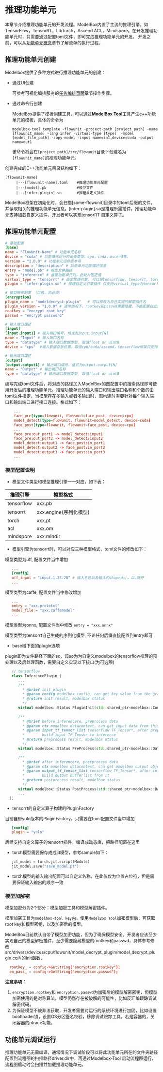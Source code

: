 # 推理功能单元

本章节介绍推理功能单元的开发流程。ModelBox内置了主流的推理引擎，如TensorFlow，TensorRT，LibTorch，Ascend ACL，Mindspore。在开发推理功能单元时，只需要通过配置toml文件，即可完成推理功能单元的开发。
开发之前，可以从[功能单元概念](../../../basic-conception/flowunit.md)章节了解流单的执行过程。

## 推理功能单元创建

Modelbox提供了多种方式进行推理功能单元的创建：

* 通过UI创建
  
  可参考可视化编排服务的[任务编排页面](../../../plugins/editor.md#功能单元)章节操作步骤。

* 通过命令行创建

  ModelBox提供了模板创建工具，可以通过**ModelBox Tool**工具产生c++功能单元的模板，具体的命令为

  ```shell
  modelbox-tool template -flowunit -project-path [project_path] -name [flowunit_name] -lang infer -virtual-type [type]  -model [model_file_path] -copy-model -input name=in1,device=cuda -output name=out1
  ```

  该命令将会在`[project_path]/src/flowunit`目录下创建名为`[flowunit_name]`的推理功能单元。

创建完成的C++功能单元目录结构如下：

```shell
[flowunit-name]
     |---[flowunit-name].toml    #推理功能单元配置
     |---[model].pb              #模型文件
     |---[infer-plugin].so       #推理自定义插件
```

ModelBox框架在初始化时，会扫描[some-flowunit]目录中的toml后缀的文件，并读取相关的推理功能单元信息。\[infer-plugin\].so是推理所需插件，推理功能单元支持加载自定义插件，开发者可以实现tensorRT 自定义算子。

## 推理功能单元配置

```toml
# 基础配置
[base]
name = "FlowUnit-Name" # 功能单元名称
device = "cuda" # 功能单元运行的设备类型，cpu，cuda，ascend等。
version = "1.0.0" # 功能单元组件版本号
description = "description" # 功能单元功能描述信息
entry = "model.pb" # 模型文件路径
type = "inference" # 推理功能单元时，此处为固定值
virtual_type = "tensorrt" # 指定推理引擎, 可以是tensorflow, tensorrt, torch, acl, mindspore
plugin = "infer-plugin.so" # 推理自定义引擎插件 仅支持virtual_type为tensorflow, tensorrt

# 模型解密配置 （可选，非必须）
[encryption]
plugin_name = "modeldecrypt-plugin"   # 可以修改为自己实现的解密插件名
plugin_version = "1.0.0" # 通常情况下，rootkey和passwd需要隐藏，不能配置在此处，实现自己的解密插件，从云端下载或者隐藏在代码内
rootkey = "encrypt root key" 
passwd = "encrypt password"

# 输入端口描述
[input]
[input.input1] # 输入端口编号，格式为input.input[N]
name = "Input" # 输入端口名称
type = "datatype" # 输入端口数据类型, 取值float or uint8
device = "cpu"  #输入数据存放位置，取值cpu/cuda/ascend，tensorflow框架只支持cpu，其他场景一般和base.device一致，可不填

# 输出端口描述
[output]
[output.output1] # 输出端口编号，格式为output.output[N]
name = "Output" # 输出端口名称
type = "datatype" # 输出端口数据类型, 取值float or uint8
```

编写完成toml文件后，将对应的路径加入ModelBox的图配置中的搜索路径即可使用开发后的推理功能单元。推理功能单元的输入端口和输出端口名称和个数的由toml文件指定，当模型存在多输入或者多输出时，图构建时需要针对每个输入端口和输出端口进行接口连接。格式如下：

```toml
    ...
    face_pre[type=flowunit, flowunit=face_post, device=cpu]
    model_detect[type=flowunit, flowunit=model_detect, device=cuda]
    face_post[type=flowunit, flowunit=face_post, device=cpu]
    ...
    face_pre:out_port1 -> model_detect:input1
    face_pre:out_port2 -> model_detect:input2
    model_detect:output1 -> face_post:in_port1
    model_detect:output2 -> face_post:in_port2
    model_detect:output3 -> face_post:in_port3
    ...
```

### 模型配置说明

* 模型文件类型和模型推理引擎一一对应，如下表：

|推理引擎|模型格式|
|---|---|
|tensorflow| xxx.pb|
|tensorrt | xxx.engine(序列化模型)|
|torch| xxx.pt|
|acl| xxx.om|
|mindspore| xxx.mindir|

* 模型引擎为tensorrt时，可以对应三种模型格式，toml文件的修改如下：

模型类型为uff, 配置文件当中增加

```toml
   ...
   [config]
   uff_input = "input.1.28.28" # 输入名称以及输入的shape大小，以.隔开
   ...
```

模型类型为caffe, 配置文件当中修改增加

```toml
   ...
   entry = "xxx.prototxt"
   model_file = "xxx.caffemodel"
   ...
```

模型类型为onnx, 配置文件当中修改 ``` entry = "xxx.onnx" ```

模型类型为tensorrt自己生成的序列化模型, 不论任何后缀直接配置到entry即可

* base域下面的plugin选项

plugin即为文件路径下面的so，该so为为自定义modelbox的tensorflow推理的预处理以及后处理函数，需要自定义实现以下接口(为可选项)

```c++
   // tensorflow
   class InferencePlugin {
      ...
      /**
        * @brief init plugin
        * @param config modelbox config, can get key value from the graph toml
        * @return init result, modelbox status
        */
      virtual modelbox::Status PluginInit(std::shared_ptr<modelbox::Configuration> config) = 0;
      
      /**
        * @brief before inferencere, preprocess data
        * @param ctx modelbox datacontext, can get input data from this
        * @param input_tf_tensor_list tensorflow TF_Tensor*, after preprocess data from ctx, 
        *        build input TF_Tensor to inference
        * @return preprocess result, modelbox status
        */
      virtual modelbox::Status PreProcess(std::shared_ptr<modelbox::DataContext> ctx, std::vector<TF_Tensor *> &input_tf_tensor_list) = 0;

      /**
        * @brief after inferencere, postprocess data
        * @param ctx modelbox datacontext, can get modelbox output object from this
        * @param output_tf_tensor_list tensorflow TF_Tensor*, after inference output data store in it, 
        *        build output bufferlist from it
        * @return postprocess result, modelbox status
        */
      virtual modelbox::Status PostProcess(std::shared_ptr<modelbox::DataContext> ctx, std::vector<TF_Tensor *> &output_tf_tensor_list) = 0;
      ...
  };
```

* tensorrt的自定义算子构建的PluginFactory

目前自带yolo版本的PluginFactory，只需要在toml配置文件当中增加

```toml
   [config]
   plugin = "yolo"
```

后续支持自定义算子的tensorrt插件，编译成动态库，把路径配置在这里

* torch模型需要保存成成jit模型，参考sample如下：

```python
   jit_model = torch.jit.script(Module)
   jit_model.save("save_model.pt")
```

* torch模型的输入输出配置可以自定义名称，在此仅仅为位置占位符，但是需要保证输入输出的顺序一致

### 模型加解密

模型加密分为2个部分：模型加密工具和模型解密插件。

模型加密工具为`modelbox-tool key`内，使用`ModelBox Tool`加密模型后，可获取root key和模型密钥，以及加密后的模型。

ModelBox目前默认自带了模型加密功能，但为了确保模型安全，开发者应该至少实现自己的模型解密插件，至少需要隐藏模型的rootkey和passwd，具体参考修改src/drivers/devices/cpu/flowunit/model_decrypt_plugin/model_decrypt_plugin.cc内的Init函数，

```toml
  rootkey_ = config->GetString("encryption.rootkey");
  en_pass_ = config->GetString("encryption.passwd");
```

**注意事项：**

1. `encryption.rootkey`和 `encryption.passwd`为加密后的模型解密密钥，但模型加密使用的是对称算法，模型仍然存在被破解的可能性，比如反汇编跟踪调试解密代码。
1. 为保证模型不被非法获取，开发者需要对运行的系统环境进行加固，比如设置bootloader锁，设置OS分区签名校验，移除调试跟踪工具，若是容器的，关闭容器的ptrace功能。

## 功能单元调试运行

推理功能单元无需编译，通常情况下调试阶段可以将此功能单元所在的文件夹路径配置到流程图的扫描路径driver.dir中，再通过Modelbox-Tool 启动流程图运行，流程图启动时会扫描并加载推理功能单元。
